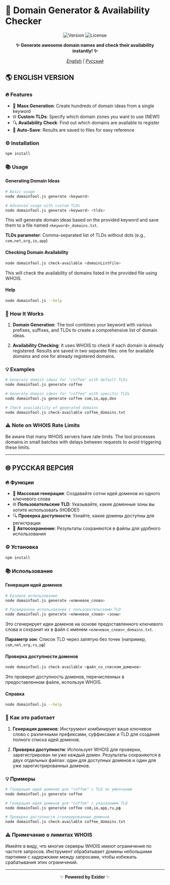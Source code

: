 # 🚀 Domain Generator & Availability Checker

<div align="center">

![Version](https://img.shields.io/badge/version-1.2.0-blue)
![License](https://img.shields.io/badge/license-MIT-green)

**✨ Generate awesome domain names and check their availability instantly! ✨**

_[English](#english-version) | [Русский](#русская-версия)_

</div>

## 🌎 ENGLISH VERSION

### 🔥 Features

- 🚀 **Mass Generation**: Create hundreds of domain ideas from a single keyword
- 🌐 **Custom TLDs**: Specify which domain zones you want to use (NEW!)
- 🔍 **Availability Check**: Find out which domains are available to register
- 💾 **Auto-Save**: Results are saved to files for easy reference

### ⚙️ Installation

```bash
npm install
```

### 📚 Usage

#### Generating Domain Ideas

```bash
# Basic usage
node domainTool.js generate <keyword>

# Advanced usage with custom TLDs
node domainTool.js generate <keyword> <tlds>
```

This will generate domain ideas based on the provided keyword and save them to a file named `<keyword>_domains.txt`.

**TLDs parameter**: Comma-separated list of TLDs without dots (e.g., `com,net,org,io,app`)

#### Checking Domain Availability

```bash
node domainTool.js check-available <domainListFile>
```

This will check the availability of domains listed in the provided file using WHOIS.

#### Help

```bash
node domainTool.js --help
```

### 🔄 How It Works

1. **Domain Generation**: The tool combines your keyword with various prefixes, suffixes, and TLDs to create a comprehensive list of domain ideas.

2. **Availability Checking**: It uses WHOIS to check if each domain is already registered. Results are saved in two separate files: one for available domains and one for already registered domains.

### 💡 Examples

```bash
# Generate domain ideas for "coffee" with default TLDs
node domainTool.js generate coffee

# Generate domain ideas for "coffee" with specific TLDs
node domainTool.js generate coffee com,io,app,dev

# Check availability of generated domains
node domainTool.js check-available coffee_domains.txt
```

### ⚠️ Note on WHOIS Rate Limits

Be aware that many WHOIS servers have rate limits. The tool processes domains in small batches with delays between requests to avoid triggering these limits.

---

## 🌐 РУССКАЯ ВЕРСИЯ

### 🔥 Функции

- 🚀 **Массовая генерация**: Создавайте сотни идей доменов из одного ключевого слова
- 🌐 **Пользовательские TLD**: Указывайте, какие доменные зоны вы хотите использовать (НОВОЕ!)
- 🔍 **Проверка доступности**: Узнайте, какие домены доступны для регистрации
- 💾 **Автосохранение**: Результаты сохраняются в файлы для удобного использования

### ⚙️ Установка

```bash
npm install
```

### 📚 Использование

#### Генерация идей доменов

```bash
# Базовое использование
node domainTool.js generate <ключевое_слово>

# Расширенное использование с пользовательскими TLD
node domainTool.js generate <ключевое_слово> <зоны>
```

Это сгенерирует идеи доменов на основе предоставленного ключевого слова и сохранит их в файл с именем `<ключевое_слово>_domains.txt`.

**Параметр зон**: Список TLD через запятую без точек (например, `com,net,org,ru,рф`)

#### Проверка доступности доменов

```bash
node domainTool.js check-available <файл_со_списком_доменов>
```

Это проверит доступность доменов, перечисленных в предоставленном файле, используя WHOIS.

#### Справка

```bash
node domainTool.js --help
```

### 🔄 Как это работает

1. **Генерация доменов**: Инструмент комбинирует ваше ключевое слово с различными префиксами, суффиксами и TLD для создания полного списка идей доменов.

2. **Проверка доступности**: Использует WHOIS для проверки, зарегистрирован ли уже каждый домен. Результаты сохраняются в двух отдельных файлах: один для доступных доменов и один для уже зарегистрированных доменов.

### 💡 Примеры

```bash
# Генерация идей доменов для "coffee" с TLD по умолчанию
node domainTool.js generate coffee

# Генерация идей доменов для "coffee" с указанными TLD
node domainTool.js generate coffee com,io,app,ru,рф

# Проверка доступности сгенерированных доменов
node domainTool.js check-available coffee_domains.txt
```

### ⚠️ Примечание о лимитах WHOIS

Имейте в виду, что многие серверы WHOIS имеют ограничения по частоте запросов. Инструмент обрабатывает домены небольшими партиями с задержками между запросами, чтобы избежать срабатывания этих ограничений.

---

<div align="center">

✨ **Powered by Exider** ✨

</div>
